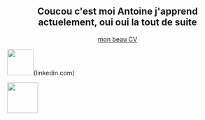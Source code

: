 <div align="center">
<h2> Coucou c'est moi Antoine j'apprend actuelement, oui oui la tout de suite
  </h2>
  </div>
 <div align="center"> 
  
 [mon beau CV](https://github.com/AntoineLevesquePortfolio/AntoineLevesquePortfolio/blob/main/cv.pdf)
 
  </div>
  
<img width="60px" src="upload.wikimedia.org/wikipedia/commons/thumb/c/ca/LinkedIn_logo_initials.png/600px-LinkedIn_logo_initials.png" />(linkedin.com)
  
  <img width="70px" src="https://www.referencedmd.com/wp-content/uploads/2018/01/BANDEAU-ARTICLE.png"/>
<!--
**AntoineLevesquePortfolio/AntoineLevesquePortfolio** is a ✨ _special_ ✨ repository because its `README.md` (this file) appears on your GitHub profile.

Here are some ideas to get you started:

- 🔭 I’m currently working on ...
- 🌱 I’m currently learning ...
- 👯 I’m looking to collaborate on ...
- 🤔 I’m looking for help with ...
- 💬 Ask me about ...
- 📫 How to reach me: ...
- 😄 Pronouns: ...
- ⚡ Fun fact: ...
-->
